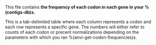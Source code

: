 This file contains **the frequency of each codon in each gene in your %(contigs-db)s.** 

This is a tab-delimited table where each column represents a codon and each row represents a specific gene. The numbers will either refer to counts of each codon or precent normalizations depending on the parameters with which you ran %(anvi-get-codon-frequencies)s. 
